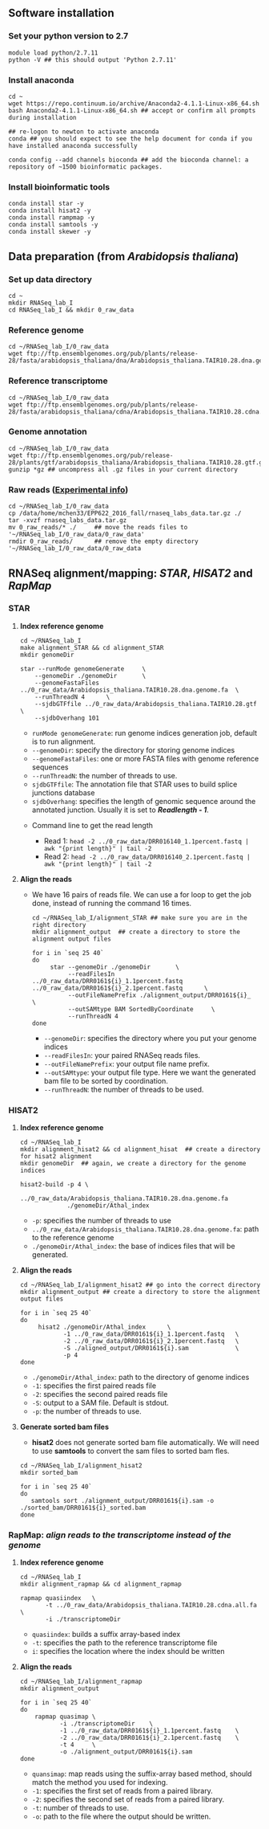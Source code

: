 ## Software installation

### Set your python version to 2.7

```{php}
module load python/2.7.11
python -V ## this should output 'Python 2.7.11'
```

### Install anaconda

```{php}
cd ~
wget https://repo.continuum.io/archive/Anaconda2-4.1.1-Linux-x86_64.sh
bash Anaconda2-4.1.1-Linux-x86_64.sh ## accept or confirm all prompts during installation

## re-logon to newton to activate anaconda
conda ## you should expect to see the help document for conda if you have installed anaconda successfully

conda config --add channels bioconda ## add the bioconda channel: a repository of ~1500 bioinformatic packages.
```

### Install bioinformatic tools

```{php}
conda install star -y
conda install hisat2 -y
conda install rampmap -y
conda install samtools -y
conda install skewer -y
```

## Data preparation (from *Arabidopsis thaliana*)

### Set up data directory

```{php}
cd ~ 
mkdir RNASeq_lab_I
cd RNASeq_lab_I && mkdir 0_raw_data
```

### Reference genome

```{php}
cd ~/RNASeq_lab_I/0_raw_data
wget ftp://ftp.ensemblgenomes.org/pub/plants/release-28/fasta/arabidopsis_thaliana/dna/Arabidopsis_thaliana.TAIR10.28.dna.genome.fa.gz
```

### Reference transcriptome

```{php}
cd ~/RNASeq_lab_I/0_raw_data
wget ftp://ftp.ensemblgenomes.org/pub/plants/release-28/fasta/arabidopsis_thaliana/cdna/Arabidopsis_thaliana.TAIR10.28.cdna.all.fa.gz
```

### Genome annotation

```{php}
cd ~/RNASeq_lab_I/0_raw_data
wget ftp://ftp.ensemblgenomes.org/pub/release-28/plants/gtf/arabidopsis_thaliana/Arabidopsis_thaliana.TAIR10.28.gtf.gz
gunzip *gz ## uncompress all .gz files in your current directory
```

### Raw reads ([Experimental info](https://github.com/mestato/epp622/blob/master/RNA_labs_data/experimental_info.csv))

```{php}
cd ~/RNASeq_lab_I/0_raw_data
cp /data/home/mchen33/EPP622_2016_fall/rnaseq_labs_data.tar.gz ./
tar -xvzf rnaseq_labs_data.tar.gz 
mv 0_raw_reads/* ./     ## move the reads files to '~/RNASeq_lab_I/0_raw_data/0_raw_data'
rmdir 0_raw_reads/      ## remove the empty directory '~/RNASeq_lab_I/0_raw_data/0_raw_data
```

## RNASeq alignment/mapping: *STAR*, *HISAT2* and *RapMap*

### STAR

1. __Index reference genome__

    ```{php}
    cd ~/RNASeq_lab_I
    make alignment_STAR && cd alignment_STAR
    mkdir genomeDir
    
    star --runMode genomeGenerate     \
        --genomeDir ./genomeDir       \
        --genomeFastaFiles ../0_raw_data/Arabidopsis_thaliana.TAIR10.28.dna.genome.fa  \
        --runThreadN 4      \
        --sjdbGTFfile ../0_raw_data/Arabidopsis_thaliana.TAIR10.28.gtf   \
        --sjdbOverhang 101
    ```
    
    * `runMode genomeGenerate`: run genome indices generation job, default is to run alignment.
    * `--genomeDir`: specify the directory for storing genome indices
    * `--genomeFastaFiles`: one or more FASTA files with genome reference sequences
    * `--runThreadN`: the number of threads to use.
    * `sjdbGTFfile`: The annotation file that STAR uses to build splice junctions database
    * `sjdbOverhang`: specifies the length of genomic sequence around the annotated junction. Usually it is set to __*Readlength - 1*__.
    
    + Command line to get the read length
        
        * Read 1: `head -2 ../0_raw_data/DRR016140_1.1percent.fastq | awk "{print length}" | tail -2`
        * Read 2: `head -2 ../0_raw_data/DRR016140_2.1percent.fastq | awk "{print length}" | tail -2`
    

2. __Align the reads__

    * We have 16 pairs of reads file. We can use a for loop to get the job done, instead of running the command 16 times.
        
        ```{php}
        cd ~/RNASeq_lab_I/alignment_STAR ## make sure you are in the right directory
        mkdir alignment_output  ## create a directory to store the alignment output files
        
        for i in `seq 25 40`
        do
             star --genomeDir ./genomeDir       \
                  --readFilesIn ../0_raw_data/DRR0161${i}_1.1percent.fastq ../0_raw_data/DRR0161${i}_2.1percent.fastq      \
                  --outFileNamePrefix ./alignment_output/DRR0161${i}_  \
                  --outSAMtype BAM SortedByCoordinate     \
                  --runThreadN 4
        done
        ```
        
        * `--genomeDir`: specifies the directory where you put your genome indices
        * `--readFilesIn`: your paired RNASeq reads files.
        * `--outFileNamePrefix`: your output file name prefix. 
        * `--outSAMtype`: your output file type. Here we want the generated bam file to be sorted by coordination.
        * `--runThreadN`: the number of threads to be used.

### HISAT2

1. __Index reference genome__

    ```{php}
    cd ~/RNASeq_lab_I
    mkdir alignment_hisat2 && cd alignment_hisat  ## create a directory for hisat2 alignment
    mkdir genomeDir  ## again, we create a directory for the genome indices
    
    hisat2-build -p 4 \
                 ../0_raw_data/Arabidopsis_thaliana.TAIR10.28.dna.genome.fa
                 ./genomeDir/Athal_index
    ```
    
    * `-p`: specifies the number of threads to use
    * `../0_raw_data/Arabidopsis_thaliana.TAIR10.28.dna.genome.fa`: path to the reference genome
    * `./genomeDir/Athal_index`: the base of indices files that will be generated.

2. __Align the reads__
    
    ```{php}
    cd ~/RNASeq_lab_I/alignment_hisat2 ## go into the correct directory
    mkdir alignment_output ## create a directory to store the alignment output files
    
    for i in `seq 25 40`
    do
         hisat2 ./genomeDir/Athal_index      \
                -1 ../0_raw_data/DRR0161${i}_1.1percent.fastq   \
                -2 ../0_raw_data/DRR0161${i}_2.1percent.fastq   \
                -S ./aligned_output/DRR0161${i}.sam             \
                -p 4
    done
    ```
    
    * `./genomeDir/Athal_index`: path to the directory of genome indices
    * `-1`: specifies the first paired reads file
    * `-2`: specifies the second paired reads file
    * `-S`: output to a SAM file. Default is stdout.
    * `-p`: the number of threads to use.

3. __Generate sorted bam files__

    * __hisat2__ does not generate sorted bam file automatically. We will need to use __samtools__ to convert the sam files to sorted bam fles.
    
    ```{php}
    cd ~/RNASeq_lab_I/alignment_hisat2
    mkdir sorted_bam
    
    for i in `seq 25 40`
    do
       samtools sort ./alignment_output/DRR0161${i}.sam -o ./sorted_bam/DRR0161${i}_sorted.bam
    done
    ```
    
### RapMap: *align reads to the transcriptome instead of the genome* 

1. __Index reference genome__
    
    ```{php}
    cd ~/RNASeq_lab_I
    mkdir alignment_rapmap && cd alignment_rapmap
    
    rapmap quasiindex   \
           -t ../0_raw_data/Arabidopsis_thaliana.TAIR10.28.cdna.all.fa \
           -i ./transcriptomeDir
    ```
    
    * `quasiindex`: builds a suffix array-based index
    * `-t`: specifies the path to the reference transcriptome file
    * `i`: specifies the location where the index should be written

2. __Align the reads__
    
    ```{php}
    cd ~/RNASeq_lab_I/alignment_rapmap
    mkdir alignment_output
    
    for i in `seq 25 40`
    do
        rapmap quasimap \
               -i ./transcriptomeDir    \
               -1 ../0_raw_data/DRR0161${i}_1.1percent.fastq    \
               -2 ../0_raw_data/DRR0161${i}_2.1percent.fastq    \
               -t 4     \
               -o ./alignment_output/DRR0161${i}.sam    
    done
    ```
    
    * `quansimap`: map reads using the suffix-array based method, should match the method you used for indexing.
    * `-1`: specifies the first set of reads from a paired library.
    * `-2`: specifies the second set of reads from a paired library.
    * `-t`: number of threads to use.
    * `-o`: path to the file where the output should be written.
